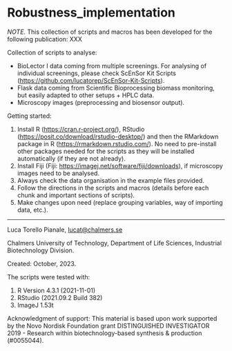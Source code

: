 # Robustness_implementation

_NOTE._ This collection of scripts and macros has been developed for the following publication: XXX

Collection of scripts to analyse: 
- BioLector I data coming from multiple screenings. For analysing of individual screenings, please check ScEnSor Kit Scripts (https://github.com/lucatorep/ScEnSor-Kit-Scripts).
- Flask data coming from Scientific Bioprocessing biomass monitoring, but easily adapted to other setups + HPLC data.
- Microscopy images (preprocessing and biosensor output).
  


Getting started:

1. Install R (https://cran.r-project.org/), RStudio (https://posit.co/download/rstudio-desktop/) and then the RMarkdown package in R (https://rmarkdown.rstudio.com/). No need to pre-install other packages needed for the scripts as they will be installed automatically (if they are not already).
2. Install Fiji (Fiji: https://imagej.net/software/fiji/downloads), if microscopy images need to be analysed.
3. Always check the data organisation in the example files provided.
4. Follow the directions in the scripts and macros (details before each chunk and important sections of scripts).
5. Make changes upon need (replace grouping variables, way of importing data, etc.).





----
Luca Torello Pianale, lucat@chalmers.se

Chalmers University of Technology, Department of Life Sciences, Industrial Biotechnology Division. 

Created: October, 2023.

The scripts were tested with: 
1. R Version 4.3.1 (2021-11-01) 
2. RStudio (2021.09.2 Build 382) 
3. ImageJ 1.53t 

Acknowledgment of support: This material is based upon work supported by the Novo Nordisk Foundation grant DISTINGUISHED INVESTIGATOR 2019 - Research within biotechnology-based synthesis & production (#0055044). 
